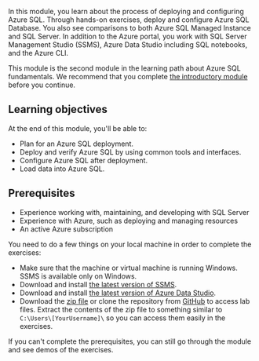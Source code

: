 In this module, you learn about the process of deploying and configuring Azure SQL. Through hands-on exercises, deploy and configure Azure SQL Database. You also see comparisons to both Azure SQL Managed Instance and SQL Server. In addition to the Azure portal, you work with SQL Server Management Studio (SSMS), Azure Data Studio including SQL notebooks, and the Azure CLI.

This module is the second module in the learning path about Azure SQL fundamentals. We recommend that you complete [the introductory module](/training/modules/azure-sql-intro/) before you continue.

## Learning objectives

At the end of this module, you'll be able to:  

* Plan for an Azure SQL deployment.
* Deploy and verify Azure SQL by using common tools and interfaces.
* Configure Azure SQL after deployment.
* Load data into Azure SQL.

## Prerequisites

* Experience working with, maintaining, and developing with SQL Server
* Experience with Azure, such as deploying and managing resources
* An active Azure subscription

You need to do a few things on your local machine in order to complete the exercises:  

* Make sure that the machine or virtual machine is running Windows. SSMS is available only on Windows.  
* Download and install [the latest version of SSMS](/sql/ssms/download-sql-server-management-studio-ssms?azure-portal=true).
* Download and install [the latest version of Azure Data Studio](/sql/azure-data-studio/download-azure-data-studio?azure-portal=true).
* Download the [zip file](https://github.com/MicrosoftDocs/mslearn-azure-sql-fundamentals/archive/master.zip?azure-portal=true) or clone the repository from [GitHub](https://github.com/MicrosoftDocs/mslearn-azure-sql-fundamentals?azure-portal=true) to access lab files. Extract the contents of the zip file to something similar to `C:\Users\[YourUsername]\` so you can access them easily in the exercises.

If you can't complete the prerequisites, you can still go through the module and see demos of the exercises.
